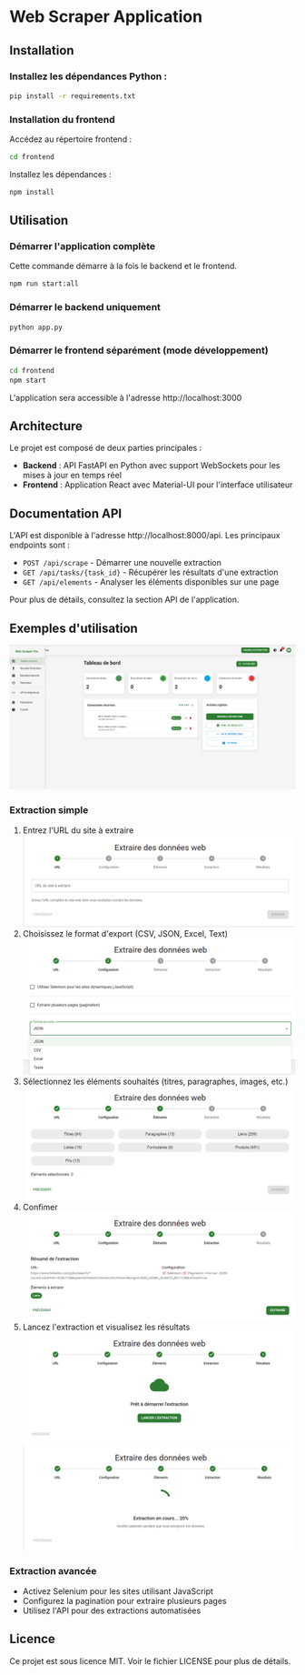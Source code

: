 # Web Scraper Application

## Installation

### Installez les dépendances Python :
```bash
pip install -r requirements.txt
```

### Installation du frontend
Accédez au répertoire frontend :
```bash
cd frontend
```

Installez les dépendances :
```bash
npm install
```

## Utilisation

### Démarrer l'application complète
Cette commande démarre à la fois le backend et le frontend.
```bash
npm run start:all
```

### Démarrer le backend uniquement
```bash
python app.py
```

### Démarrer le frontend séparément (mode développement)
```bash
cd frontend
npm start
```

L'application sera accessible à l'adresse http://localhost:3000

## Architecture
Le projet est composé de deux parties principales :

- **Backend** : API FastAPI en Python avec support WebSockets pour les mises à jour en temps réel
- **Frontend** : Application React avec Material-UI pour l'interface utilisateur

## Documentation API
L'API est disponible à l'adresse http://localhost:8000/api. Les principaux endpoints sont :

- `POST /api/scrape` - Démarrer une nouvelle extraction
- `GET /api/tasks/{task_id}` - Récupérer les résultats d'une extraction
- `GET /api/elements` - Analyser les éléments disponibles sur une page

Pour plus de détails, consultez la section API de l'application.

## Exemples d'utilisation
![image 1](images/image1.png)  
### Extraction simple
1. Entrez l'URL du site à extraire
![image 2](images/image2.png)
2. Choisissez le format d'export (CSV, JSON, Excel, Text)
![Timage 3](images/image3.png)   
3. Sélectionnez les éléments souhaités (titres, paragraphes, images, etc.)
![image 4](images/image4.png)  
4. Confimer
![image 5](images/image5.png)  
5. Lancez l'extraction et visualisez les résultats
![image 6](images/image6.png)
![image 7](images/image7.png)  

### Extraction avancée
- Activez Selenium pour les sites utilisant JavaScript
- Configurez la pagination pour extraire plusieurs pages
- Utilisez l'API pour des extractions automatisées


## Licence
Ce projet est sous licence MIT. Voir le fichier LICENSE pour plus de détails.
